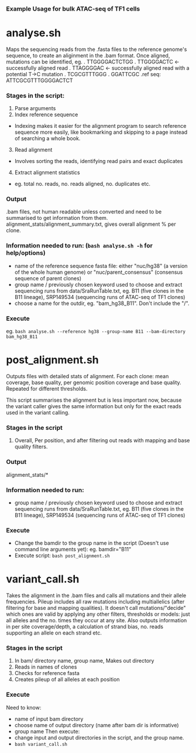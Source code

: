 ### Example Usage for bulk ATAC-seq of TF1 cells

**analyse.sh**
====================================

Maps the sequencing reads from the .fasta files to the reference genome's sequence, to create an aliginment in the .bam format. Once aligned, mutations can be identified, eg.
.                   TTGGGGACTCTGG
.                   TTGGGGACTC  <- successfully aligned read
.                  TTAGGGGAC  <- successfully aligned read with a potential T->C mutation 
.             TCGCGTTTGGG
.         GGATTCGC
.ref seq:   ATTCGCGTTTGGGGACTCT

### Stages in the script:
1. Parse arguments
2. Index reference sequence
  - Indexing makes it easier for the alignment program to search reference sequence more easily, like bookmarking and skipping to a page instead of searching a whole book.
3. Read alignment
  - Involves sorting the reads, identifying read pairs and exact duplicates
4. Extract alignment statistics
  - eg. total no. reads, no. reads aligned, no. duplicates etc.

### Output
.bam files, not human readable unless converted and need to be summarised to get information from them.
alignment_stats/alignment_summary.txt, gives overall alignment % per clone.

### Information needed to run: (`bash analyse.sh -h` for help/options)
- name of the reference sequence fasta file: either "nuc/hg38" (a version of the whole human genome) or "nuc/parent_consensus" (consensus sequence of parent clones)
- group name / previously chosen keyword used to choose and extract sequencing runs from data/SraRunTable.txt, eg. B11 (five clones in the B11 lineage), SRP149534 (sequencing runs of ATAC-seq of TF1 clones)
- choose a name for the outdir, eg. "bam_hg38_B11". Don't include the "/".

### Execute
eg. `bash analyse.sh --reference hg38 --group-name B11 --bam-directory bam_hg38_B11`


**post_alignment.sh**
===============================================
Outputs files with detailed stats of alignment. For each clone: mean coverage, base quality, per genomic position coverage and base quality. Repeated for different thresholds.

This script summarises the alignment but is less important now, because the variant caller gives the same information but only for the exact reads used in the variant calling. 

### Stages in the script
1. Overall, Per position, and after filtering out reads with mapping and base quality filters.

### Output
alignment\_stats/\*

### Information needed to run: 
- group name / previously chosen keyword used to choose and extract sequencing runs from data/SraRunTable.txt, eg. B11 (five clones in the B11 lineage), SRP149534 (sequencing runs of ATAC-seq of TF1 clones)

### Execute
- Change the bamdir to the group name in the script (Doesn't use command line arguments yet): eg. bamdir="B11" 
- Execute script: `bash post_alignment.sh`


**variant\_call.sh**
===============================================

Takes the alignment in the .bam files and calls all mutations and their allele frequencies. Pileup includes all raw mutations including multiallelics (after filtering for base and mapping qualities). It doesn't call mutations/"decide" which ones are valid by applying any other filters, thresholds or models: just all alleles and the no. times they occur at any site. Also outputs information in per site coverage/depth, a calculation of strand bias, no. reads supporting an allele on each strand etc.

### Stages in the script
1. In bam/ directory name, group name, Makes out directory 
2. Reads in names of clones
3. Checks for reference fasta
4. Creates pileup of all alleles at each position

### Execute
Need to know:
- name of input bam directory
- choose name of output directory (name after bam dir is informative)
- group name 
Then execute:
- change input and output directories in the script, and the group name.
- `bash variant_call.sh`
